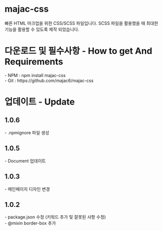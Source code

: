 # majac-css

빠른 HTML 마크업을 위한 CSS/SCSS 파일입니다.
SCSS 파일을 활용했을 때 최대한 기능을 활용할 수 있도록 제작 되었습니다.

<h1>다운로드 및 필수사항 - How to get And Requirements</h1>
<p>
  - NPM : npm install majac-css<br/>
  - Git : https://github.com/majac6/majac-css<br/>
</p>
<!-- 
<h1>사용법 - How to use</h1>
<p>
  작성 중..
  sorry, im so busy
</p> -->

<h1>업데이트 - Update</h1>

<h2>1.0.6</h2>
<p>
  - .npmignore 파일 생성
</p>

<h2>1.0.5</h2>
<p>
  - Document 업데이트
</p>

<h2>1.0.3</h2>
<p>
  - 메인페이지 디자인 변경
</p>

<h2>1.0.2</h2>
<p>
  - package.json 수정 (키워드 추가 및 잘못된 사항 수정)<br/>
  - @mixin border-box 추가<br/>
</p>